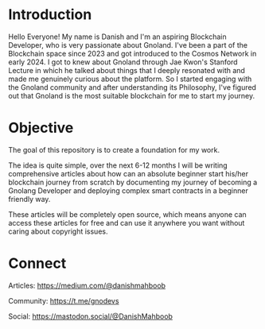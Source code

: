 # Introduction
Hello Everyone! My name is Danish and I'm an aspiring Blockchain Developer, who is very passionate about Gnoland. I've been a part of the Blockchain space since 2023 and got introduced to the Cosmos Network in early 2024. I got to knew about Gnoland through Jae Kwon's Stanford Lecture in which he talked about things that I deeply resonated with and made me genuinely curious about the platform. So I started engaging with the Gnoland community and after understanding its Philosophy, I've figured out that Gnoland is the most suitable blockchain for me to start my journey.

# Objective
The goal of this repository is to create a foundation for my work.

The idea is quite simple, over the next 6-12 months I will be writing comprehensive articles about how can an absolute beginner start his/her blockchain journey from scratch by documenting my journey of becoming a Gnolang Developer and deploying complex smart contracts in a beginner friendly way.

These articles will be completely open source, which means anyone can access these articles for free and can use it anywhere you want without caring about copyright issues.

# Connect
Articles: https://medium.com/@danishmahboob

Community: https://t.me/gnodevs

Social: https://mastodon.social/@DanishMahboob


